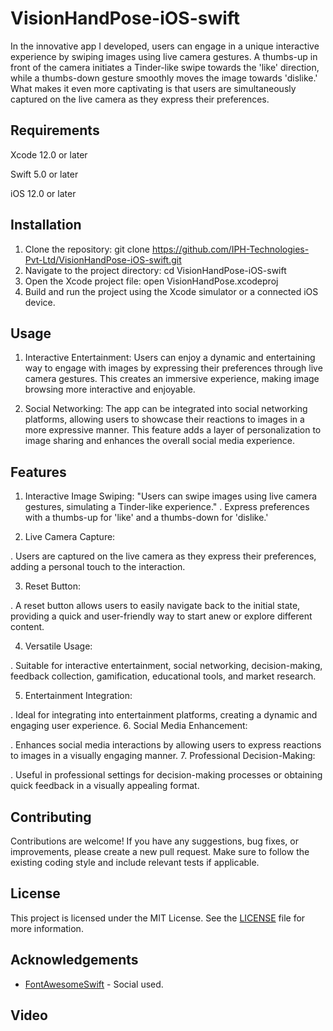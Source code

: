 # VisionHandPose-iOS-swift

In the innovative app I developed, users can engage in a unique interactive experience by swiping images using live camera gestures. A thumbs-up in front of the camera initiates a Tinder-like swipe towards the 'like' direction, while a thumbs-down gesture smoothly moves the image towards 'dislike.' What makes it even more captivating is that users are simultaneously captured on the live camera as they express their preferences.

## Requirements
Xcode 12.0 or later

Swift 5.0 or later

iOS 12.0 or later

## Installation

1. Clone the repository:
git clone https://github.com/IPH-Technologies-Pvt-Ltd/VisionHandPose-iOS-swift.git
2. Navigate to the project directory:
cd VisionHandPose-iOS-swift
3. Open the Xcode project file:
open VisionHandPose.xcodeproj
4. Build and run the project using the Xcode simulator or a connected iOS device.

## Usage

1. Interactive Entertainment: Users can enjoy a dynamic and entertaining way to engage with images by expressing their preferences through live camera gestures. This creates an immersive experience, making image browsing more interactive and enjoyable.

2. Social Networking: The app can be integrated into social networking platforms, allowing users to showcase their reactions to images in a more expressive manner. This feature adds a layer of personalization to image sharing and enhances the overall social media experience.

## Features

1. Interactive Image Swiping:
   "Users can swipe images using live camera gestures, simulating a Tinder-like experience."
. Express preferences with a thumbs-up for 'like' and a thumbs-down for 'dislike.'
 
2. Live Camera Capture:

. Users are captured on the live camera as they express their preferences, adding a personal touch to the interaction.

3. Reset Button:

. A reset button allows users to easily navigate back to the initial state, providing a quick and user-friendly way to start anew or explore different content.
 
4. Versatile Usage:

. Suitable for interactive entertainment, social networking, decision-making, feedback collection, gamification, educational tools, and market research.

5. Entertainment Integration:
   
. Ideal for integrating into entertainment platforms, creating a dynamic and engaging user experience.
6. Social Media Enhancement:

. Enhances social media interactions by allowing users to express reactions to images in a visually engaging manner.
7. Professional Decision-Making:

. Useful in professional settings for decision-making processes or obtaining quick feedback in a visually appealing format.


## Contributing

Contributions are welcome! If you have any suggestions, bug fixes, or improvements, please create a new pull request. Make sure to follow the existing coding style and include relevant tests if applicable.

## License

This project is licensed under the MIT License. See the [LICENSE](LICENSE) file for more information.


## Acknowledgements


- [FontAwesomeSwift](https://github.com/thii/FontAwesome.swift) - Social used.

## Video

